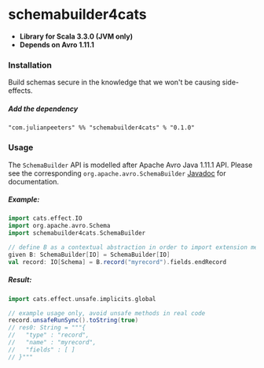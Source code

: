 # schemabuilder4cats
 - **Library for Scala 3.3.0 (JVM only)**
 - **Depends on Avro 1.11.1**

### Installation

Build schemas secure in the knowledge that we won't be causing side-effects.

##### Add the dependency

```
"com.julianpeeters" %% "schemabuilder4cats" % "0.1.0"
```

### Usage

The `SchemaBuilder` API is modelled after Apache Avro Java 1.11.1 API.
Please see the corresponding `org.apache.avro.SchemaBuilder`
[Javadoc](https://avro.apache.org/docs/1.11.1/api/java/) for documentation.

##### Example:

```scala
import cats.effect.IO
import org.apache.avro.Schema
import schemabuilder4cats.SchemaBuilder

// define B as a contextual abstraction in order to import extension methods
given B: SchemaBuilder[IO] = SchemaBuilder[IO]
val record: IO[Schema] = B.record("myrecord").fields.endRecord
```

##### Result:

```scala
import cats.effect.unsafe.implicits.global

// example usage only, avoid unsafe methods in real code
record.unsafeRunSync().toString(true)
// res0: String = """{
//   "type" : "record",
//   "name" : "myrecord",
//   "fields" : [ ]
// }"""
```